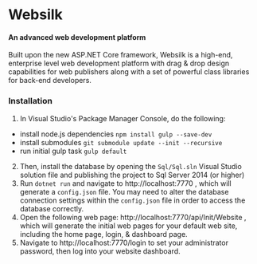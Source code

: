 # Websilk
#### An advanced web development platform
Built upon the new ASP.NET Core framework, Websilk is a high-end, enterprise level web development platform with drag & drop design capabilities for web publishers along with a set of powerful class libraries for back-end developers.

### Installation
1. In Visual Studio's Package Manager Console, do the following:
* install node.js dependencies `npm install gulp --save-dev`
* install submodules `git submodule update --init --recursive`
* run initial gulp task `gulp default`
2. Then, install the database by opening the `Sql/Sql.sln` Visual Studio solution file and publishing the project to Sql Server 2014 (or higher)
3. Run `dotnet run` and navigate to http://localhost:7770 , which will generate a `config.json` file. You may need to alter the database connection settings within the `config.json` file in order to access the database correctly.
4. Open the following web page: http://localhost:7770/api/Init/Website
, which will generate the initial web pages for your default web site, including the home page, login, & dashboard page.
5. Navigate to http://localhost:7770/login to set your administrator password, then log into your website dashboard.